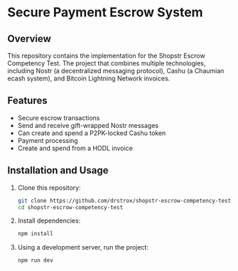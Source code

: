 # Secure Payment Escrow System

## Overview
This repository contains the implementation for the Shopstr Escrow Competency Test. The project that combines multiple technologies, including Nostr (a decentralized messaging protocol), Cashu (a Chaumian ecash system), and Bitcoin Lightning Network invoices. 

## Features
- Secure escrow transactions
- Send and receive gift-wrapped Nostr messages
- Can create and spend a P2PK-locked Cashu token
- Payment processing
- Create and spend from a HODL invoice

## Installation and Usage
1. Clone this repository:
   ```sh
   git clone https://github.com/drstrox/shopstr-escrow-competency-test.git
   cd shopstr-escrow-competency-test
   ```
2. Install dependencies:
   ```sh
   npm install
   ```
3. Using a development server, run the project:
   ```sh
   npm run dev
   ```

